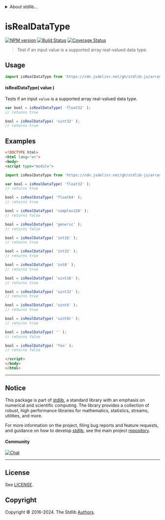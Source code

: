 <!--

@license Apache-2.0

Copyright (c) 2024 The Stdlib Authors.

Licensed under the Apache License, Version 2.0 (the "License");
you may not use this file except in compliance with the License.
You may obtain a copy of the License at

   http://www.apache.org/licenses/LICENSE-2.0

Unless required by applicable law or agreed to in writing, software
distributed under the License is distributed on an "AS IS" BASIS,
WITHOUT WARRANTIES OR CONDITIONS OF ANY KIND, either express or implied.
See the License for the specific language governing permissions and
limitations under the License.

-->


<details>
  <summary>
    About stdlib...
  </summary>
  <p>We believe in a future in which the web is a preferred environment for numerical computation. To help realize this future, we've built stdlib. stdlib is a standard library, with an emphasis on numerical and scientific computation, written in JavaScript (and C) for execution in browsers and in Node.js.</p>
  <p>The library is fully decomposable, being architected in such a way that you can swap out and mix and match APIs and functionality to cater to your exact preferences and use cases.</p>
  <p>When you use stdlib, you can be absolutely certain that you are using the most thorough, rigorous, well-written, studied, documented, tested, measured, and high-quality code out there.</p>
  <p>To join us in bringing numerical computing to the web, get started by checking us out on <a href="https://github.com/stdlib-js/stdlib">GitHub</a>, and please consider <a href="https://opencollective.com/stdlib">financially supporting stdlib</a>. We greatly appreciate your continued support!</p>
</details>

# isRealDataType

[![NPM version][npm-image]][npm-url] [![Build Status][test-image]][test-url] [![Coverage Status][coverage-image]][coverage-url] <!-- [![dependencies][dependencies-image]][dependencies-url] -->

> Test if an input value is a supported array real-valued data type.

<!-- Section to include introductory text. Make sure to keep an empty line after the intro `section` element and another before the `/section` close. -->

<section class="intro">

</section>

<!-- /.intro -->

<!-- Package usage documentation. -->



<section class="usage">

## Usage

```javascript
import isRealDataType from 'https://cdn.jsdelivr.net/gh/stdlib-js/array-base-assert-is-real-data-type@v0.1.0-esm/index.mjs';
```

#### isRealDataType( value )

Tests if an input `value` is a supported array real-valued data type.

```javascript
var bool = isRealDataType( 'float32' );
// returns true

bool = isRealDataType( 'uint32' );
// returns true
```

</section>

<!-- /.usage -->

<!-- Package usage notes. Make sure to keep an empty line after the `section` element and another before the `/section` close. -->

<section class="notes">

</section>

<!-- /.notes -->

<!-- Package usage examples. -->

<section class="examples">

## Examples

<!-- eslint no-undef: "error" -->

```html
<!DOCTYPE html>
<html lang="en">
<body>
<script type="module">

import isRealDataType from 'https://cdn.jsdelivr.net/gh/stdlib-js/array-base-assert-is-real-data-type@v0.1.0-esm/index.mjs';

var bool = isRealDataType( 'float32' );
// returns true

bool = isRealDataType( 'float64' );
// returns true

bool = isRealDataType( 'complex128' );
// returns false

bool = isRealDataType( 'generic' );
// returns false

bool = isRealDataType( 'int16' );
// returns true

bool = isRealDataType( 'int32' );
// returns true

bool = isRealDataType( 'int8' );
// returns true

bool = isRealDataType( 'uint16' );
// returns true

bool = isRealDataType( 'uint32' );
// returns true

bool = isRealDataType( 'uint8' );
// returns true

bool = isRealDataType( 'uint8c' );
// returns true

bool = isRealDataType( '' );
// returns false

bool = isRealDataType( 'foo' );
// returns false

</script>
</body>
</html>
```

</section>

<!-- /.examples -->

<!-- Section to include cited references. If references are included, add a horizontal rule *before* the section. Make sure to keep an empty line after the `section` element and another before the `/section` close. -->

<section class="references">

</section>

<!-- /.references -->

<!-- Section for related `stdlib` packages. Do not manually edit this section, as it is automatically populated. -->

<section class="related">

</section>

<!-- /.related -->

<!-- Section for all links. Make sure to keep an empty line after the `section` element and another before the `/section` close. -->


<section class="main-repo" >

* * *

## Notice

This package is part of [stdlib][stdlib], a standard library with an emphasis on numerical and scientific computing. The library provides a collection of robust, high performance libraries for mathematics, statistics, streams, utilities, and more.

For more information on the project, filing bug reports and feature requests, and guidance on how to develop [stdlib][stdlib], see the main project [repository][stdlib].

#### Community

[![Chat][chat-image]][chat-url]

---

## License

See [LICENSE][stdlib-license].


## Copyright

Copyright &copy; 2016-2024. The Stdlib [Authors][stdlib-authors].

</section>

<!-- /.stdlib -->

<!-- Section for all links. Make sure to keep an empty line after the `section` element and another before the `/section` close. -->

<section class="links">

[npm-image]: http://img.shields.io/npm/v/@stdlib/array-base-assert-is-real-data-type.svg
[npm-url]: https://npmjs.org/package/@stdlib/array-base-assert-is-real-data-type

[test-image]: https://github.com/stdlib-js/array-base-assert-is-real-data-type/actions/workflows/test.yml/badge.svg?branch=v0.1.0
[test-url]: https://github.com/stdlib-js/array-base-assert-is-real-data-type/actions/workflows/test.yml?query=branch:v0.1.0

[coverage-image]: https://img.shields.io/codecov/c/github/stdlib-js/array-base-assert-is-real-data-type/main.svg
[coverage-url]: https://codecov.io/github/stdlib-js/array-base-assert-is-real-data-type?branch=main

<!--

[dependencies-image]: https://img.shields.io/david/stdlib-js/array-base-assert-is-real-data-type.svg
[dependencies-url]: https://david-dm.org/stdlib-js/array-base-assert-is-real-data-type/main

-->

[chat-image]: https://img.shields.io/gitter/room/stdlib-js/stdlib.svg
[chat-url]: https://app.gitter.im/#/room/#stdlib-js_stdlib:gitter.im

[stdlib]: https://github.com/stdlib-js/stdlib

[stdlib-authors]: https://github.com/stdlib-js/stdlib/graphs/contributors

[umd]: https://github.com/umdjs/umd
[es-module]: https://developer.mozilla.org/en-US/docs/Web/JavaScript/Guide/Modules

[deno-url]: https://github.com/stdlib-js/array-base-assert-is-real-data-type/tree/deno
[deno-readme]: https://github.com/stdlib-js/array-base-assert-is-real-data-type/blob/deno/README.md
[umd-url]: https://github.com/stdlib-js/array-base-assert-is-real-data-type/tree/umd
[umd-readme]: https://github.com/stdlib-js/array-base-assert-is-real-data-type/blob/umd/README.md
[esm-url]: https://github.com/stdlib-js/array-base-assert-is-real-data-type/tree/esm
[esm-readme]: https://github.com/stdlib-js/array-base-assert-is-real-data-type/blob/esm/README.md
[branches-url]: https://github.com/stdlib-js/array-base-assert-is-real-data-type/blob/main/branches.md

[stdlib-license]: https://raw.githubusercontent.com/stdlib-js/array-base-assert-is-real-data-type/main/LICENSE

</section>

<!-- /.links -->
